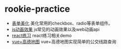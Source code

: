 # rookie-practice

* [表单美化][form] 美化常用的checkbox、radio等表单组件。
* [js动画效果][jsAnimation] js常见的动画效果以及web动画api
* [react练习][react] react练习相关demo
* [vue+高德地图][vue-map] vue+高德地图实现简单的公交线路查询

[form]:https://github.com/mHeartbeats/rookie-practice/blob/master/form-beautify/menu.md
[jsAnimation]:https://github.com/mHeartbeats/rookie-practice/blob/master/js-animations/menu.md
[react]:https://github.com/pokerLife/rookie-practice/tree/master/react
[vue-map]:https://github.com/pokerLife/rookie-practice/tree/master/vue/sgcc-app-bus
